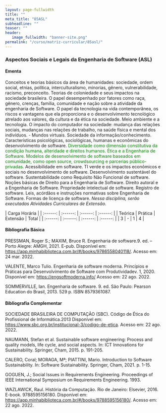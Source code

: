 ```yaml
---
layout: page-fullwidth
title: ""
meta_title: "85ASL"
subheadline: ""
teaser: ""
header:
   image_fullwidth: "banner-site.png"
permalink: "/curso/matriz-curricular/85asl/"
---
```


### **Aspectos Sociais e Legais da Engenharia de Software (ASL)**

#### **Ementa**

Conceitos e teorias básicos da área de humanidades: sociedade, ordem social, etnias, política, interculturalismo, minorias, gênero, vulnerabilidade, racismo, preconceito. Teorias de coloniedade e seus impactos na sociedade brasileira. O papel desempenhado por fatores como raça, gênero, crenças, família, comunidade e nação sobre a atividade da engenharia de Software. O papel da tecnologia na vida contemporânea, os riscos e vantagens que ela proporciona e o desenvolvimento tecnológico atrelado aos valores, da cultura e da ética na sociedade. Meio ambiente e a tecnologia. O impacto do computador na sociedade: mudança das relações sociais, mudanças nas relações de trabalho, na saúde física e mental dos indivíduos. - Mundos virtuais. Sociedade da informação/conhecimento. Características psicológicas, sociológicas, humanas e econômicas do desenvolvimento de software. <class style="color: green">Diversidade como dimensão constitutiva da condição humana, alteridade e direitos humanos. Ética e a Engenharia de Software. Modelos de desenvolvimento de software baseados em comunidade, como open source, crowdsourcing e parcerias público-privadas.</class> Acessibilidade em software. TI verde e os impactos econômicos e sociais no desenvolvimento de software. Desenvolvimento sustentável do software. Sustentabilidade como Requisito Não Funcional de software. Noções básicas de Direito para a Engenharia de Software. Direito autoral e a Engenharia de Software.  Propriedade intelectual de software. Registro de software. Leis, acórdãos e instruções normativas sobre Engenharia de Software. Formas de licença de software. *Nessa disciplina, serão executadas Atividades Curriculares de Extensão.* 

| Carga Horária | 
| :------: | :------: | :------: | :------: |
| Teórica | Prática | Extensão | Total |
| :------: | :------: | :------: | :------: |
| 3 | - | 1 | 4 |

#### **Bibliografia Básica** 

PRESSMAN, Roger S.; MAXIM, Bruce R. Engenharia de software.9. ed. – Porto Alegre: AMGH, 2021. E-pub. Disponível em: https://app.minhabiblioteca.com.br/#/books/9786558040118/. Acesso em: 24 mar. 2022. 

VALENTE, Marco Tulio. Engenharia de software moderna. Princípios e Práticas para Desenvolvimento de Software com Produtividadev. 1, 2020. Disponível em: https://engsoftmoderna.info/ Acesso em: 22 ago. 2022. 

SOMMERVILLE, Ian. Engenharia de software. 9. ed. São Paulo: Pearson Education do Brasil, 2013. 529 p. ISBN 8579361087. 

#### **Bibliografia Complementar**

SOCIEDADE BRASILEIRA DE COMPUTAÇÃO (SBC). Código de Ética do Profissional de Informática.2013 Disponível em: https://www.sbc.org.br/institucional-3/codigo-de-etica. Acesso em: 22 ago. 2022. 

NAUMANN, Stefan et al. Sustainable software engineering: Process and quality models, life cycle, and social aspects. In: ICT Innovations for Sustainability. Springer, Cham, 2015. p. 191-205. 

CALERO, Coral; MORAGA, Mª; PIATTINI, Mario. Introduction to Software Sustainability. In: Software Sustainability. Springer, Cham, 2021. p. 1-15. 

GOGUEN, J.; Social Issues in Requirements Engineering. Proceedings of IEEE International Symposium on Requirements Engineering. 1993. 

WAZLAWICK, Raul. História da Computação. Rio de Janeiro: Elsevier, 2016. E-book. 9788595156180. Disponível em: https://app.minhabiblioteca.com.br/#/books/9788595156180/. Acesso em: 22 ago. 2022.  